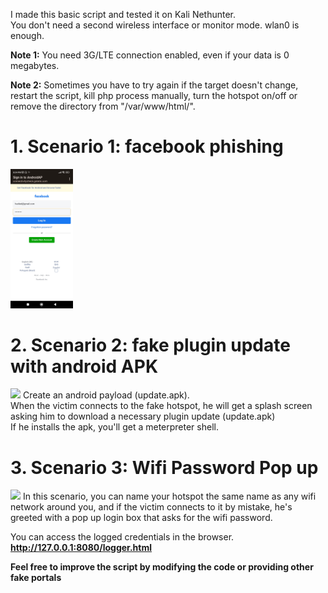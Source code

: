 I made this basic script and tested it on Kali Nethunter.<br />
You don't need a second wireless interface or monitor mode. wlan0 is enough. <br />

**Note 1:**
You need 3G/LTE connection enabled, even if your data is 0 megabytes. <br />

**Note 2:**
Sometimes you have to try again if the target doesn't change, restart the script, kill php process manually, turn the hotspot on/off or remove the directory from "/var/www/html/". 
# 1. **Scenario 1: facebook phishing**
<img src="images/facebook.jpg" width="100">

# 2. **Scenario 2: fake plugin update with android APK**
<img src="images/backdoor.jpg" width="100">
    Create an android payload (update.apk). <br />
When the victim connects to the fake hotspot, he will get a splash screen asking him to download a necessary plugin update (update.apk) <br />
If he installs the apk, you'll get a meterpreter shell. <br />

# 3. **Scenario 3: Wifi Password Pop up**

<img src="images/wifi.jpg" width="200">
In this scenario, you can name your hotspot the same name as any wifi network around you, and if the victim connects to it by mistake, he's greeted with a pop up login box that asks for the wifi password.<br />

You can access the logged credentials in the browser.<br />
**http://127.0.0.1:8080/logger.html** <br />

**Feel free to improve the script by modifying the code or providing other fake portals**
          
